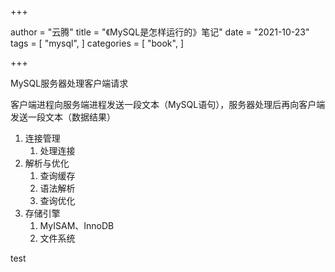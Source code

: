 +++

author = "云腾"
title = "《MySQL是怎样运行的》笔记"
date = "2021-10-23"
tags = [
    "mysql",
]
categories = [
    "book",
]

+++

MySQL服务器处理客户端请求

客户端进程向服务端进程发送一段文本（MySQL语句），服务器处理后再向客户端发送一段文本（数据结果）



1. 连接管理
   1. 处理连接
2. 解析与优化
   1. 查询缓存
   2. 语法解析
   3. 查询优化
3. 存储引擎
   1. MyISAM、InnoDB
   2. 文件系统


test






